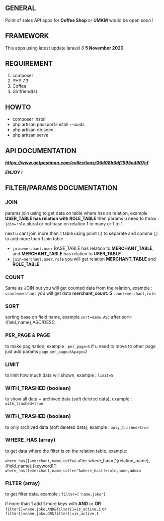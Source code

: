 ## GENERAL

Point of sales API apps for **Coffee Shop** or **UMKM** would be open soon !

## FRAMEWORK

This apps using latest update laravel 8 **5 November 2020**

## REQUIREMENT

1. composer
2. PHP 7.3
3. Coffee
4. Girlfriend(s)

## HOWTO

-   composer Install
-   php artisan passport:install --uuids
-   php artisan db:seed
-   php artisan serve

## API DOCUMENTATION

_**https://www.getpostman.com/collections/06d08b6df1595cd907cf**_

_**ENJOY !**_

## FILTER/PARAMS DOCUMENTATION

### JOIN

params join using to get data on table where has an relation, example
**USER_TABLE has relation with ROLE_TABLE** then params u need to throw :
`join=role` plural or not base on relation 1 to many or 1 to 1



next u cant join more than 1 table using point (.) to separate and comma (,) to add more than 1 join table
- `join=merchant.user` BASE_TABLE has relation to **MERCHANT_TABLE**, and **MERCHANT_TABLE** has relation to **USER_TABLE**
- `join=merchant.user,role` you will get relation **MERCHANT_TABLE** and **ROLE_TABLE**

### COUNT

Same as JOIN but you will get counted data from the relation, example :
`count=merchant` you will get data **merchant_count: 5**
`count=merchant,role`

### SORT

sorting base on field name, example
`sort=name,ASC` after sort={field_name},ASC/DESC

### PER_PAGE & PAGE

to make pagination, example :
`per_page=5`
if u need to move to other page just add params `page`
`per_page=5&page=2`

### LIMIT

to limit how much data will shown, example :
`limit=5`

### WITH_TRASHED (boolean)

to show all data + archived data (soft deleted data), example :
`with_trashed=true`

### WITH_TRASHED (boolean)

to only archived data (soft deleted data), example :
`only_trashed=true`

### WHERE_HAS (array)

to get data where the filter is on the relation table. example:

`where_has[]=merchant,name,coffee` after where_has=['{relation_name},{field_name},{keyword}']
`where_has[]=merchant,name,coffee'&where_has[]=role,name,admin`

### FILTER (array)

to get filter data. example :
`filter=['name,joko']`

if more than 1 add 1 more keys with **AND** or **OR**
`filter[]=name,joko,AND&filter[]=is_active,1`
or
`filter[]=name,joko,OR&filter[]=is_active,1`
